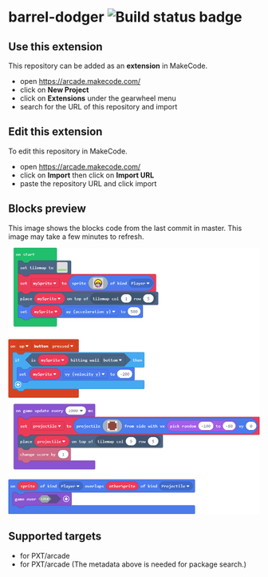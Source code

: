 # barrel-dodger ![Build status badge](https://github.com/diyaapradeep/barrel-dodger/workflows/MakeCode/badge.svg)



## Use this extension

This repository can be added as an **extension** in MakeCode.

* open https://arcade.makecode.com/
* click on **New Project**
* click on **Extensions** under the gearwheel menu
* search for the URL of this repository and import

## Edit this extension

To edit this repository in MakeCode.

* open https://arcade.makecode.com/
* click on **Import** then click on **Import URL**
* paste the repository URL and click import

## Blocks preview

This image shows the blocks code from the last commit in master.
This image may take a few minutes to refresh.

![A rendered view of the blocks](https://github.com/diyaapradeep/barrel-dodger/raw/master/.makecode/blocks.png)

## Supported targets

* for PXT/arcade
* for PXT/arcade
(The metadata above is needed for package search.)


